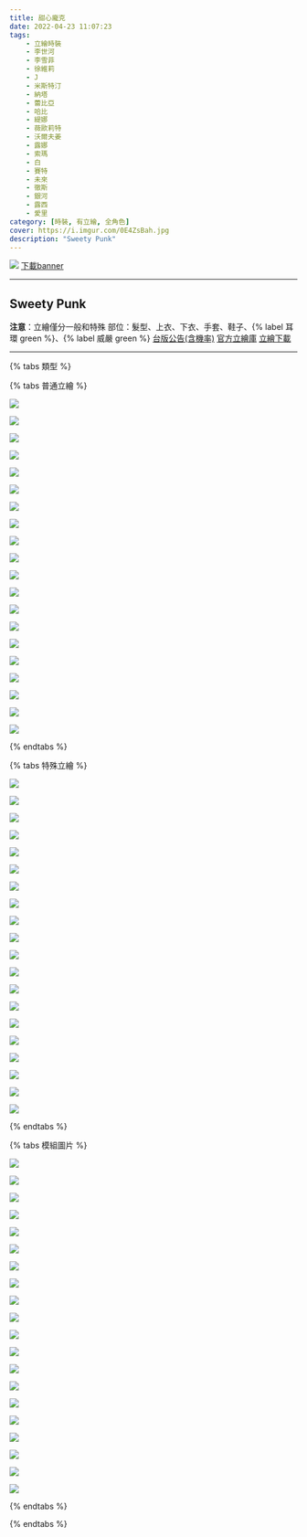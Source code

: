 ```yaml
---
title: 甜心龐克
date: 2022-04-23 11:07:23
tags:
    - 立繪時裝
    - 李世河
    - 李雪菲
    - 徐維莉
    - J
    - 米斯特汀
    - 納塔
    - 蕾比亞
    - 哈比
    - 緹娜
    - 薇歐莉特
    - 沃爾夫姜
    - 露娜
    - 索瑪
    - 白
    - 賽特
    - 未來
    - 徹斯
    - 銀河
    - 露西
    - 愛里
category: [時裝, 有立繪, 全角色]
cover: https://i.imgur.com/0E4ZsBah.jpg
description: "Sweety Punk"
---
```


![](https://i.imgur.com/0E4ZsBah.jpg)
[下載banner](https://file.nexon.com/NxFile/download/FileDownloader.aspx?oidFile=4620737202442219795)

---
## Sweety Punk

**注意**：立繪僅分一般和特殊
部位：髮型、上衣、下衣、手套、鞋子、{% label 耳環 green %}、{% label 威嚴 green %} 
[台版公告(含機率)](http://cls.mangot5.com/game/cls/news/detail?contentNo=51845)
[官方立繪庫](https://www.naddic.co.kr/ko/game/cls/fansitekit)
[立繪下載](https://closers.vod.nexoncdn.co.kr/site/fansitekit/Closers_FansiteKit_spunk_210909.zip)

---

{% tabs 類型 %}
<!-- tab 混合角色立繪-->
{% tabs 普通立繪 %}
<!-- tab 李世河(Seha)-->
[![](https://i.imgur.com/aufAMj5h.jpg)](https://i.imgur.com/aufAMj5.jpg)
<!-- endtab -->
<!-- tab 李雪菲(Seulbi)-->
[![](https://i.imgur.com/HD3rhjsh.jpg)](https://i.imgur.com/HD3rhjs.jpg)
<!-- endtab -->
<!-- tab 徐維莉(Yuri)-->
[![](https://i.imgur.com/WR5ylkOh.jpg)](https://i.imgur.com/WR5ylkO.jpg)
<!-- endtab -->
<!-- tab J-->
[![](https://i.imgur.com/6UhIPsRh.jpg)](https://i.imgur.com/6UhIPsR.jpg)
<!-- endtab -->
<!-- tab 米斯特汀(Tein)-->
[![](https://i.imgur.com/oguBB5Gh.jpg)](https://i.imgur.com/oguBB5G.jpg)
<!-- endtab -->
<!-- tab 納塔(Nata)-->
[![](https://i.imgur.com/5Vs2OVhh.jpg)](https://i.imgur.com/5Vs2OVh.jpg)
<!-- endtab -->
<!-- tab 蕾比雅(Levia)-->
[![](https://i.imgur.com/99tPUIwh.jpg)](https://i.imgur.com/99tPUIw.jpg)
<!-- endtab -->
<!-- tab 哈比(Harpy)-->
[![](https://i.imgur.com/gU9Ptvjh.jpg)](https://i.imgur.com/gU9Ptvj.jpg)
<!-- endtab -->
<!-- tab 緹娜(Tina)-->
[![](https://i.imgur.com/DQcqtaPh.jpg)](https://i.imgur.com/DQcqtaP.jpg)
<!-- endtab -->
<!-- tab 薇歐莉特(Violet)-->
[![](https://i.imgur.com/Dew0JIKh.jpg)](https://i.imgur.com/Dew0JIK.jpg)
<!-- endtab -->
<!-- tab 沃爾夫姜(Wolfgang)-->
[![](https://i.imgur.com/6HzCOnuh.jpg)](https://i.imgur.com/6HzCOnu.jpg)
<!-- endtab -->
<!-- tab 露娜(Luna)-->
[![](https://i.imgur.com/qhcsBbsh.jpg)](https://i.imgur.com/qhcsBbs.jpg)
<!-- endtab -->
<!-- tab 索瑪(Soma)-->
[![](https://i.imgur.com/aFoXDzUh.jpg)](https://i.imgur.com/aFoXDzU.jpg)
<!-- endtab -->
<!-- tab 白(Bai)-->
[![](https://i.imgur.com/YqAFXqeh.jpg)](https://i.imgur.com/YqAFXqe.jpg)
<!-- endtab -->
<!-- tab 賽特(Seth)-->
[![](https://i.imgur.com/lkwST8nh.jpg)](https://i.imgur.com/lkwST8n.jpg)
<!-- endtab -->
<!-- tab 未來(Mirae)-->
[![](https://i.imgur.com/bdbI6Qah.jpg)](https://i.imgur.com/bdbI6Qa.jpg)
<!-- endtab -->
<!-- tab 徹斯(Chulsoo)-->
[![](https://i.imgur.com/4O00Igqh.jpg)](https://i.imgur.com/4O00Igq.jpg)
<!-- endtab -->
<!-- tab 銀河(Eunha)-->
[![](https://i.imgur.com/celFGAxh.jpg)](https://i.imgur.com/celFGAx.jpg)
<!-- endtab -->
<!-- tab 露西(Lucy)-->
[![](https://i.imgur.com/0fHvjjHh.jpg)](https://i.imgur.com/0fHvjjH.jpg)
<!-- endtab -->
<!-- tab 愛里(Aeri)-->
[![](https://i.imgur.com/mWj6jPjh.jpg)](https://i.imgur.com/mWj6jPj.jpg)
<!-- endtab -->
{% endtabs %}
<!-- endtab -->

<!-- tab 特殊角色立繪-->
{% tabs 特殊立繪 %}
<!-- tab 李世河(Seha)-->
[![](https://i.imgur.com/EPvgjoOh.jpg)](https://i.imgur.com/EPvgjoO.jpg)
<!-- endtab -->
<!-- tab 李雪菲(Seulbi)-->
[![](https://i.imgur.com/ZWXiW8ah.jpg)](https://i.imgur.com/ZWXiW8a.jpg)
<!-- endtab -->
<!-- tab 徐維莉(Yuri)-->
[![](https://i.imgur.com/q4m1iPBh.jpg)](https://i.imgur.com/q4m1iPB.jpg)
<!-- endtab -->
<!-- tab J-->
[![](https://i.imgur.com/jzCGVJAh.jpg)](https://i.imgur.com/jzCGVJA.jpg)
<!-- endtab -->
<!-- tab 米斯特汀(Tein)-->
[![](https://i.imgur.com/W7x7Z8gh.jpg)](https://i.imgur.com/W7x7Z8g.jpg)
<!-- endtab -->
<!-- tab 納塔(Nata)-->
[![](https://i.imgur.com/nsIRHfKh.jpg)](https://i.imgur.com/nsIRHfK.jpg)
<!-- endtab -->
<!-- tab 蕾比雅(Levia)-->
[![](https://i.imgur.com/bYDLjomh.jpg)](https://i.imgur.com/bYDLjom.jpg)
<!-- endtab -->
<!-- tab 哈比(Harpy)-->
[![](https://i.imgur.com/JqoMPcqh.jpg)](https://i.imgur.com/JqoMPcq.jpg)
<!-- endtab -->
<!-- tab 緹娜(Tina)-->
[![](https://i.imgur.com/aWw66vfh.jpg)](https://i.imgur.com/aWw66vf.jpg)
<!-- endtab -->
<!-- tab 薇歐莉特(Violet)-->
[![](https://i.imgur.com/cCZdKn0h.jpg)](https://i.imgur.com/cCZdKn0.jpg)
<!-- endtab -->
<!-- tab 沃爾夫姜(Wolfgang)-->
[![](https://i.imgur.com/GAteZFkh.jpg)](https://i.imgur.com/GAteZFk.jpg)
<!-- endtab -->
<!-- tab 露娜(Luna)-->
[![](https://i.imgur.com/jHCBGdDh.jpg)](https://i.imgur.com/jHCBGdD.jpg)
<!-- endtab -->
<!-- tab 索瑪(Soma)-->
[![](https://i.imgur.com/lT3319yh.jpg)](https://i.imgur.com/lT3319y.jpg)
<!-- endtab -->
<!-- tab 白(Bai)-->
[![](https://i.imgur.com/f1BXbfXh.jpg)](https://i.imgur.com/f1BXbfX.jpg)
<!-- endtab -->
<!-- tab 賽特(Seth)-->
[![](https://i.imgur.com/2J0llBwh.jpg)](https://i.imgur.com/2J0llBw.jpg)
<!-- endtab -->
<!-- tab 未來(Mirae)-->
[![](https://i.imgur.com/aQbFhOYh.jpg)](https://i.imgur.com/aQbFhOY.jpg)
<!-- endtab -->
<!-- tab 徹斯(Chulsoo)-->
[![](https://i.imgur.com/qiRomrJh.jpg)](https://i.imgur.com/qiRomrJ.jpg)
<!-- endtab -->
<!-- tab 銀河(Eunha)-->
[![](https://i.imgur.com/Q0qEu65h.jpg)](https://i.imgur.com/Q0qEu65.jpg)
<!-- endtab -->
<!-- tab 露西(Lucy)-->
[![](https://i.imgur.com/abuBSqZh.jpg)](https://i.imgur.com/abuBSqZ.jpg)
<!-- endtab -->
<!-- tab 愛里(Aeri)-->
[![](https://i.imgur.com/YubEPqJh.jpg)](https://i.imgur.com/YubEPqJ.jpg)
<!-- endtab -->
{% endtabs %}
<!-- endtab -->

<!-- tab 模組圖-->
{% tabs 模組圖片 %}
<!-- tab 李世河(Seha)-->
[![](https://i.imgur.com/xHNLiWzh.jpg)](https://i.imgur.com/xHNLiWz.jpg)
<!-- endtab -->
<!-- tab 李雪菲(Seulbi)-->
[![](https://i.imgur.com/ekcrf1Qh.jpg)](https://i.imgur.com/ekcrf1Q.jpg)
<!-- endtab -->
<!-- tab 徐維莉(Yuri)-->
[![](https://i.imgur.com/oTWOrQsh.jpg)](https://i.imgur.com/oTWOrQs.jpg)
<!-- endtab -->
<!-- tab J-->
[![](https://i.imgur.com/Ia0YwIUh.jpg)](https://i.imgur.com/Ia0YwIU.jpg)
<!-- endtab -->
<!-- tab 米斯特汀(Tein)-->
[![](https://i.imgur.com/VEMuaV4h.jpg)](https://i.imgur.com/VEMuaV4.jpg)
<!-- endtab -->
<!-- tab 納塔(Nata)-->
[![](https://i.imgur.com/YDk9p5Rh.jpg)](https://i.imgur.com/YDk9p5R.jpg)
<!-- endtab -->
<!-- tab 蕾比雅(Levia)-->
[![](https://i.imgur.com/oF6CH59h.jpg)](https://i.imgur.com/oF6CH59.jpg)
<!-- endtab -->
<!-- tab 哈比(Harpy)-->
[![](https://i.imgur.com/YyPAseHh.jpg)](https://i.imgur.com/YyPAseH.jpg)
<!-- endtab -->
<!-- tab 緹娜(Tina)-->
[![](https://i.imgur.com/BHmD84Mh.jpg)](https://i.imgur.com/BHmD84M.jpg)
<!-- endtab -->
<!-- tab 薇歐莉特(Violet)-->
[![](https://i.imgur.com/ipr69jGh.jpg)](https://i.imgur.com/ipr69jG.jpg)
<!-- endtab -->
<!-- tab 沃爾夫姜(Wolfgang)-->
[![](https://i.imgur.com/AARt1Nzh.jpg)](https://i.imgur.com/AARt1Nz.jpg)
<!-- endtab -->
<!-- tab 露娜(Luna)-->
[![](https://i.imgur.com/5mnGpiBh.jpg)](https://i.imgur.com/5mnGpiB.jpg)
<!-- endtab -->
<!-- tab 索瑪(Soma)-->
[![](https://i.imgur.com/F5hOXQEh.jpg)](https://i.imgur.com/F5hOXQE.jpg)
<!-- endtab -->
<!-- tab 白(Bai)-->
[![](https://i.imgur.com/fNz0ZF3h.jpg)](https://i.imgur.com/fNz0ZF3.jpg)
<!-- endtab -->
<!-- tab 賽特(Seth)-->
[![](https://i.imgur.com/wmen7mrh.jpg)](https://i.imgur.com/wmen7mr.jpg)
<!-- endtab -->
<!-- tab 未來(Mirae)-->
[![](https://i.imgur.com/Qgvo8bFh.jpg)](https://i.imgur.com/Qgvo8bF.jpg)
<!-- endtab -->
<!-- tab 徹斯(Chulsoo)-->
[![](https://i.imgur.com/0UqyUqHh.jpg)](https://i.imgur.com/0UqyUqH.jpg)
<!-- endtab -->
<!-- tab 銀河(Eunha)-->
[![](https://i.imgur.com/oxG3uAlh.jpg)](https://i.imgur.com/oxG3uAl.jpg)
<!-- endtab -->
<!-- tab 露西(Lucy)-->
[![](https://i.imgur.com/8CNubxnh.jpg)](https://i.imgur.com/8CNubxn.jpg)
<!-- endtab -->
<!-- tab 愛里(Aeri)-->
[![](https://i.imgur.com/B1EYadGh.png)](https://i.imgur.com/B1EYadG.png)
<!-- endtab -->
{% endtabs %}
<!-- endtab -->

{% endtabs %}
